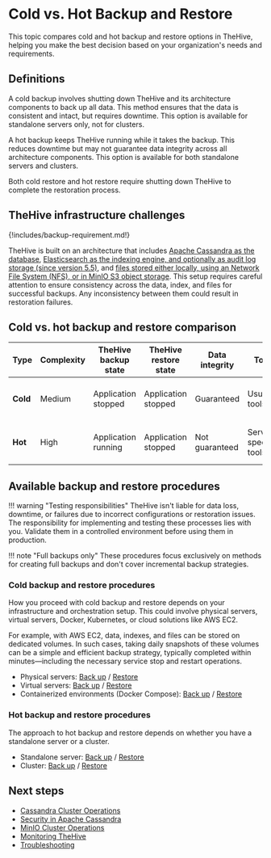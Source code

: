 # Cold vs. Hot Backup and Restore

This topic compares cold and hot backup and restore options in TheHive, helping you make the best decision based on your organization's needs and requirements.

## Definitions

A cold backup involves shutting down TheHive and its architecture components to back up all data. This method ensures that the data is consistent and intact, but requires downtime. This option is available for standalone servers only, not for clusters.

A hot backup keeps TheHive running while it takes the backup. This reduces downtime but may not guarantee data integrity across all architecture components. This option is available for both standalone servers and clusters.

Both cold restore and hot restore require shutting down TheHive to complete the restoration process.

## TheHive infrastructure challenges

{!includes/backup-requirement.md!}

TheHive is built on an architecture that includes [Apache Cassandra as the database](../../installation/step-by-step-installation-guide.md#apache-cassandra), [Elasticsearch as the indexing engine, and optionally as audit log storage (since version 5.5)](../../installation/step-by-step-installation-guide.md#elasticsearch), and [files stored either locally, using an Network File System (NFS), or in MinIO S3 object storage](../../installation/step-by-step-installation-guide.md#file-storage). This setup requires careful attention to ensure consistency across the data, index, and files for successful backups. Any inconsistency between them could result in restoration failures.

## Cold vs. hot backup and restore comparison

| Type | Complexity | TheHive backup state  | TheHive restore state | Data integrity | Tools                  | Supported environment | Use case |
| -----| ---------- | --------------------| ---------------| ---------------| -----------------------| --------| --------|
| **Cold** | Medium     | Application stopped | Application stopped | Guaranteed      | Usual tools            | Standalone servers only| Want to ensure data integrity |
| **Hot** | High       | Application running | Application stopped | Not guaranteed  | Service-specific tools | Standalone servers and clusters | Can't afford any downtime |

## Available backup and restore procedures

!!! warning "Testing responsibilities"
    TheHive isn't liable for data loss, downtime, or failures due to incorrect configurations or restoration issues. The responsibility for implementing and testing these processes lies with you. Validate them in a controlled environment before using them in production.

!!! note "Full backups only"
    These procedures focus exclusively on methods for creating full backups and don't cover incremental backup strategies.

### Cold backup and restore procedures

How you proceed with cold backup and restore depends on your infrastructure and orchestration setup. This could involve physical servers, virtual servers, Docker, Kubernetes, or cloud solutions like AWS EC2.

For example, with AWS EC2, data, indexes, and files can be stored on dedicated volumes. In such cases, taking daily snapshots of these volumes can be a simple and efficient backup strategy, typically completed within minutes—including the necessary service stop and restart operations.

* Physical servers: [Back up](../backup-restore/backup/cold-backup/physical-server.md) / [Restore](../backup-restore/restore/cold-restore/physical-server.md)
* Virtual servers: [Back up](../backup-restore/backup/cold-backup/virtual-server.md) / [Restore](../backup-restore/restore/cold-restore/virtual-server.md)
* Containerized environments (Docker Compose): [Back up](../backup-restore/backup/cold-backup/docker-compose.md) / [Restore](../backup-restore/restore/cold-restore/docker-compose.md)

### Hot backup and restore procedures

The approach to hot backup and restore depends on whether you have a standalone server or a cluster.

* Standalone server: [Back up](../backup-restore/backup/hot-backup/hot-backup-standalone-server.md) / [Restore](../backup-restore/restore/hot-restore/restore-hot-backup-standalone-server.md)
* Cluster: [Back up](../backup-restore/backup/hot-backup/hot-backup-cluster.md) / [Restore](../backup-restore/restore/hot-restore/restore-hot-backup-cluster.md)

<h2>Next steps</h2>

* [Cassandra Cluster Operations](../cassandra-cluster.md)
* [Security in Apache Cassandra](../cassandra-security.md)
* [MinIO Cluster Operations](../minio-cluster.md)
* [Monitoring TheHive](../monitoring.md)
* [Troubleshooting](../troubleshooting.md)